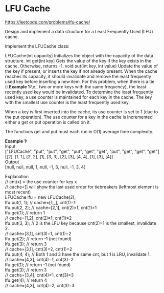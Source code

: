 # LFU Cache
https://leetcode.com/problems/lfu-cache/


Design and implement a data structure for a Least Frequently Used (LFU) cache.

Implement the LFUCache class:

LFUCache(int capacity) Initializes the object with the capacity of the data structure.
int get(int key) Gets the value of the key if the key exists in the cache. Otherwise, returns -1.
void put(int key, int value) Update the value of the key if present, or inserts the key if not already present. When the cache reaches its capacity, it should invalidate and remove the least frequently used key before inserting a new item. For this problem, when there is a tie (i.<b>Example 1:</b>\e., two or more keys with the same frequency), the least recently used key would be invalidated.
To determine the least frequently used key, a use counter is maintained for each key in the cache. The key with the smallest use counter is the least frequently used key.

When a key is first inserted into the cache, its use counter is set to 1 (due to the put operation). The use counter for a key in the cache is incremented either a get or put operation is called on it.

The functions get and put must each run in O(1) average time complexity.

<b>Example 1:</b>\
Input\
["LFUCache", "put", "put", "get", "put", "get", "get", "put", "get", "get", "get"]\
[[2], [1, 1], [2, 2], [1], [3, 3], [2], [3], [4, 4], [1], [3], [4]]\
Output\
[null, null, null, 1, null, -1, 3, null, -1, 3, 4]

Explanation\
// cnt(x) = the use counter for key x\
// cache=[] will show the last used order for tiebreakers (leftmost element is  most recent)\
LFUCache lfu = new LFUCache(2);\
lfu.put(1, 1);   // cache=[1,_], cnt(1)=1\
lfu.put(2, 2);   // cache=[2,1], cnt(2)=1, cnt(1)=1\
lfu.get(1);      // return 1\
                 // cache=[1,2], cnt(2)=1, cnt(1)=2\
lfu.put(3, 3);   // 2 is the LFU key because cnt(2)=1 is the smallest, invalidate 2.\
                 // cache=[3,1], cnt(3)=1, cnt(1)=2\
lfu.get(2);      // return -1 (not found)\
lfu.get(3);      // return 3\
                 // cache=[3,1], cnt(3)=2, cnt(1)=2\
lfu.put(4, 4);   // Both 1 and 3 have the same cnt, but 1 is LRU, invalidate 1.\
                 // cache=[4,3], cnt(4)=1, cnt(3)=2\
lfu.get(1);      // return -1 (not found)\
lfu.get(3);      // return 3\
                 // cache=[3,4], cnt(4)=1, cnt(3)=3\
lfu.get(4);      // return 4\
                 // cache=[4,3], cnt(4)=2, cnt(3)=3